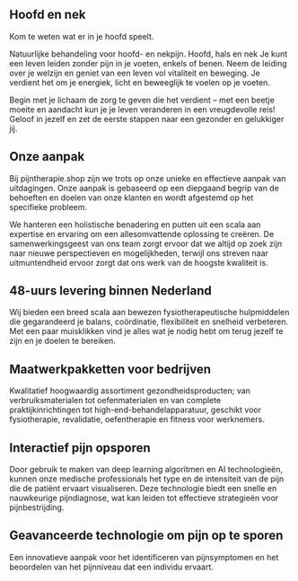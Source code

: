 ## Hoofd en nek
Kom te weten wat er in je hoofd speelt.

Natuurlijke behandeling voor hoofd- en nekpijn.​
Hoofd, hals en nek
Je kunt een leven leiden zonder pijn in je voeten, enkels of benen. Neem de leiding over je welzijn en geniet van een leven vol vitaliteit en beweging. Je verdient het om je energiek, licht en beweeglijk te voelen op je voeten.

Begin met je lichaam de zorg te geven die het verdient – met een beetje moeite en aandacht kun je je leven veranderen in een vreugdevolle reis! Geloof in jezelf en zet de eerste stappen naar een gezonder en gelukkiger jij.

## Onze aanpak
Bij pijntherapie.shop zijn we trots op onze unieke en effectieve aanpak van uitdagingen. Onze aanpak is gebaseerd op een diepgaand begrip van de behoeften en doelen van onze klanten en wordt afgestemd op het specifieke probleem.

We hanteren een holistische benadering en putten uit een scala aan expertise en ervaring om een allesomvattende oplossing te creëren. De samenwerkingsgeest van ons team zorgt ervoor dat we altijd op zoek zijn naar nieuwe perspectieven en mogelijkheden, terwijl ons streven naar uitmuntendheid ervoor zorgt dat ons werk van de hoogste kwaliteit is.

## 48-uurs levering binnen Nederland
Wij bieden een breed scala aan bewezen fysiotherapeutische hulpmiddelen die gegarandeerd je balans, coördinatie, flexibiliteit en snelheid verbeteren. Met een paar muisklikken vind je alles wat je nodig hebt om terug jezelf te zijn en je doelen te bereiken.

## Maatwerkpakketten voor bedrijven
Kwalitatief hoogwaardig assortiment gezondheidsproducten; van verbruiksmaterialen tot oefenmaterialen en van complete praktijkinrichtingen tot high-end-behandelapparatuur, geschikt voor fysiotherapie, revalidatie, oefentherapie en fitness voor werknemers.

## Interactief pijn opsporen
Door gebruik te maken van deep learning algoritmen en AI technologieën, kunnen onze medische professionals het type en de intensiteit van de pijn die de patiënt ervaart visualiseren. Deze technologie biedt een snelle en nauwkeurige pijndiagnose, wat kan leiden tot effectieve strategieën voor pijnbestrijding.

## Geavanceerde technologie om pijn op te sporen
Een innovatieve aanpak voor het identificeren van pijnsymptomen en het beoordelen van het pijnniveau dat een individu ervaart.